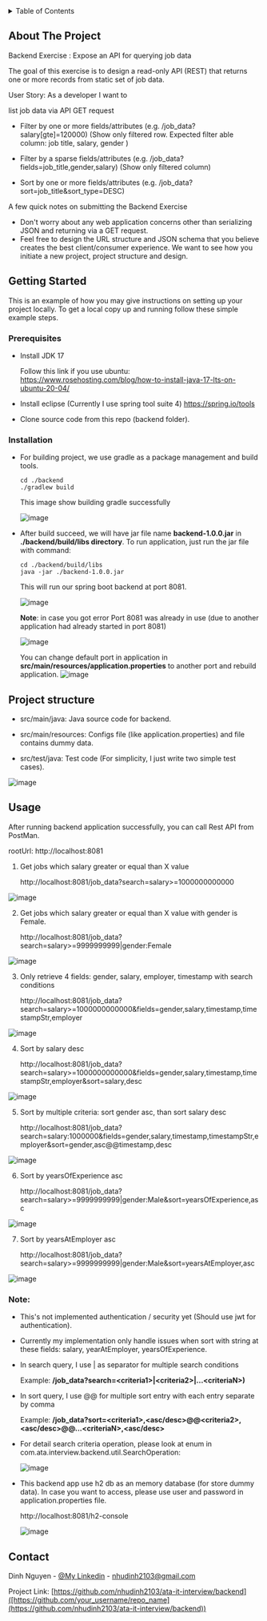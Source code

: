 

<!-- TABLE OF CONTENTS -->
<details>
  <summary>Table of Contents</summary>
  <ol>
    <li>
      <a href="#about-the-project">About The Project</a>
    </li>
    <li>
      <a href="#getting-started">Getting Started</a>
      <ul>
        <li><a href="#prerequisites">Prerequisites</a></li>
        <li><a href="#installation">Installation</a></li>
      </ul>
    </li>
    <li><a href="#usage">Usage</a></li>
    <li><a href="#contact">Contact</a></li>
  </ol>
</details>



<!-- ABOUT THE PROJECT -->
## About The Project

Backend Exercise : Expose an API for querying job data

The goal of this exercise is to design a read-only API (REST) that returns one or more records from static set of job data.

User Story: As a developer I want to

list job data via API GET request

- Filter by one or more fields/attributes (e.g. /job_data?salary[gte]=120000) (Show only filtered row. Expected filter able column: job title, salary, gender )
  
- Filter by a sparse fields/attributes (e.g. /job_data?fields=job_title,gender,salary) (Show only filtered column)
  
- Sort by one or more fields/attributes (e.g. /job_data?sort=job_title&sort_type=DESC)

A few quick notes on submitting the Backend Exercise

- Don't worry about any web application concerns other than serializing JSON and returning via a GET request.
- Feel free to design the URL structure and JSON schema that you believe creates the best client/consumer experience. We want to see how you initiate a new project, project structure and design.


<!-- GETTING STARTED -->
## Getting Started

This is an example of how you may give instructions on setting up your project locally.
To get a local copy up and running follow these simple example steps.

### Prerequisites
- Install JDK 17
  
  Follow this link if you use ubuntu: https://www.rosehosting.com/blog/how-to-install-java-17-lts-on-ubuntu-20-04/
  
- Install eclipse (Currently I use spring tool suite 4)
  https://spring.io/tools

- Clone source code from this repo (backend folder).

### Installation
- For building project, we use gradle as a package management and build tools.

   ```
   cd ./backend
   ./gradlew build
   ```

  This image show building gradle successfully
  
  ![image](https://github.com/nhudinh2103/ata-it-interview/assets/17499217/8e2c627d-cb23-4e9d-b952-732f2794ed6f)

- After build succeed, we will have jar file name **backend-1.0.0.jar** in **./backend/build/libs directory**.
  To run application, just run the jar file with command:

   ```
   cd ./backend/build/libs
   java -jar ./backend-1.0.0.jar
   ```
   
  This will run our spring boot backend at port 8081.

  ![image](https://github.com/nhudinh2103/ata-it-interview/assets/17499217/179a18b9-0d6a-4667-ae91-699d48d6d4e9)


  **Note**: in case you got error Port 8081 was already in use (due to another application had already started in port 8081)

  ![image](https://github.com/nhudinh2103/ata-it-interview/assets/17499217/ae622226-b185-4ca3-8e79-3e95056add30)

  You can change default port in application in **src/main/resources/application.properties** to another port and rebuild application.
  ![image](https://github.com/nhudinh2103/ata-it-interview/assets/17499217/871f62e6-798b-4d69-80dd-1ff00a471051)

## Project structure

- src/main/java: Java source code for backend.

- src/main/resources: Configs file (like application.properties) and file contains dummy data.
  
- src/test/java: Test code (For simplicity, I just write two simple test cases).

![image](https://github.com/nhudinh2103/ata-it-interview/assets/17499217/843a84ad-4c6a-49bc-af13-287ce05b106d)


<!-- USAGE EXAMPLES -->
## Usage

After running backend application successfully, you can call Rest API from PostMan.

rootUrl: http://localhost:8081

1. Get jobs which salary greater or equal than X value

   http://localhost:8081/job_data?search=salary>=1000000000000

![image](https://github.com/nhudinh2103/ata-it-interview/assets/17499217/12731dd7-df44-4ef6-b185-bea97a18356f)


2. Get jobs which salary greater or equal than X value with gender is Female.

   http://localhost:8081/job_data?search=salary>=9999999999|gender:Female

![image](https://github.com/nhudinh2103/ata-it-interview/assets/17499217/8e649581-e945-4c0a-977d-305522826fd8)

3. Only retrieve 4 fields: gender, salary, employer, timestamp with search conditions

   http://localhost:8081/job_data?search=salary>=1000000000000&fields=gender,salary,timestamp,timestampStr,employer

![image](https://github.com/nhudinh2103/ata-it-interview/assets/17499217/d0b5c0fb-9519-458f-ae3b-3f107aed2e50)

4. Sort by salary desc

   http://localhost:8081/job_data?search=salary>=1000000000000&fields=gender,salary,timestamp,timestampStr,employer&sort=salary,desc

![image](https://github.com/nhudinh2103/ata-it-interview/assets/17499217/db3cb6a7-ebb4-49d8-8c16-a1df84807142)

5. Sort by multiple criteria: sort gender asc, than sort salary desc

   http://localhost:8081/job_data?search=salary:1000000&fields=gender,salary,timestamp,timestampStr,employer&sort=gender,asc@@timestamp,desc
   
![image](https://github.com/nhudinh2103/ata-it-interview/assets/17499217/df2e32ce-da4d-4e5e-aa39-5fe2b3275ca0)

6. Sort by yearsOfExperience asc

   http://localhost:8081/job_data?search=salary>=9999999999|gender:Male&sort=yearsOfExperience,asc

![image](https://github.com/nhudinh2103/ata-it-interview/assets/17499217/c2a17559-6e4d-4195-9b67-842b9cbf3e20)

7. Sort by yearsAtEmployer asc

   http://localhost:8081/job_data?search=salary>=9999999999|gender:Male&sort=yearsAtEmployer,asc

![image](https://github.com/nhudinh2103/ata-it-interview/assets/17499217/409cedb4-75bd-4fe3-b4d6-77b4b58c00d9)

### Note:
- This's not implemented authentication / security yet (Should use jwt for authentication).

- Currently my implementation only handle issues when sort with string at these fields: salary, yearAtEmployer, yearsOfExperience.

- In search query, I use | as separator for multiple search conditions

  Example: **/job_data?search=\<criteria1\>|\<criteria2\>|...\<criteriaN\>)**
  
- In sort query, I use @@ for multiple sort entry with each entry separate by comma

  Example: **/job_data?sort=\<criteria1\>,\<asc/desc\>@@\<criteria2\>,\<asc/desc\>@@...\<criteriaN\>,\<asc/desc\>**

- For detail search criteria operation, please look at enum in com.ata.interview.backend.util.SearchOperation:

  ![image](https://github.com/nhudinh2103/ata-it-interview/assets/17499217/c6f55019-6846-4d62-a717-0e4f41436458)

- This backend app use h2 db as an memory database (for store dummy data). In case you want to access, please use user and password in application.properties file.

  http://localhost:8081/h2-console

  ![image](https://github.com/nhudinh2103/ata-it-interview/assets/17499217/bbd4f431-1173-429c-867c-9503ad4131a2)



<!-- CONTACT -->
## Contact

Dinh Nguyen - [@My Linkedin](https://www.linkedin.com/in/dinh-nguyen-398529115/) - nhudinh2103@gmail.com

Project Link: [https://github.com/nhudinh2103/ata-it-interview/backend]([https://github.com/your_username/repo_name](https://github.com/nhudinh2103/ata-it-interview/backend))

